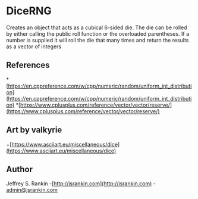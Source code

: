 # DiceRNG
Creates an object that acts as a cubical 6-sided die. The die can be rolled by either calling the public roll function or the overloaded parentheses. If a number is supplied it will roll the die that many times and return the results as a vector of integers

## References
*[https://en.cppreference.com/w/cpp/numeric/random/uniform_int_distribution](https://en.cppreference.com/w/cpp/numeric/random/uniform_int_distribution)
*[https://www.cplusplus.com/reference/vector/vector/reserve/](https://www.cplusplus.com/reference/vector/vector/reserve/)

## Art by valkyrie
+[https://www.asciiart.eu/miscellaneous/dice](https://www.asciiart.eu/miscellaneous/dice)

## Author
Jeffrey S. Rankin
-[http://jsrankin.com](http://jsrankin.com)
-[admin@jsrankin.com](admin@jsrankin.com)
